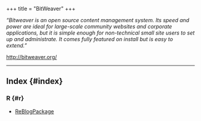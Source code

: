 +++
title = "BitWeaver"
+++

_“Bitweaver is an open source content management system. Its speed and power are ideal for large-scale community websites and corporate applications, but it is simple enough for non-technical small site users to set up and administrate. It comes fully featured on install but is easy to extend.”_

<http://bitweaver.org/>

<div id="alphaindex">

---

## Index {#index}

### R {#r}

- [ReBlogPackage](@/wiki/plugins/bitweaver/reblogpackage.md)

</div>
